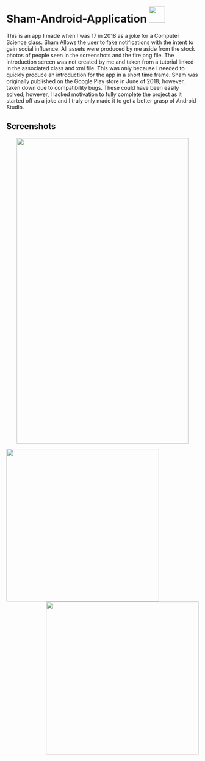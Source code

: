 # Sham-Android-Application <img src="https://github.com/WilliamAmbrozic/Sham-Android-Application/blob/master/Screenshots/LOGO.png" width="42">
This is an app I made when I was 17 in 2018 as a joke for a Computer Science class. Sham Allows the user to fake notifications with the intent to gain social influence. All assets were produced by me aside from the stock photos of people seen in the screenshots and the fire png file. The introduction screen was not created by me and taken from a tutorial linked in the associated class and xml file. This was only because I needed to quickly produce an introduction for the app in a short time frame. Sham was originally published on the Google Play store in June of 2018; however, taken down due to compatibility bugs. These could have been easily solved; however, I lacked motivation to fully complete the project as it started off as a joke and I truly only made it to get a better grasp of Android Studio.
## Screenshots 
<p align="center">
  <img width="450" height="800" src="https://github.com/WilliamAmbrozic/Sham-Android-Application/blob/master/Screenshots/PREV_3.png">
</p>
<img align="left" src="https://github.com/WilliamAmbrozic/Sham-Android-Application/blob/master/Screenshots/PREV_1.png" width="400"><img align="right" src="https://github.com/WilliamAmbrozic/Sham-Android-Application/blob/master/Screenshots/PREV_2.png" width="400">

